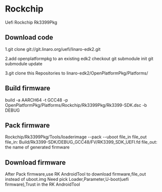 # Rockchip
Uefi Rockchip Rk3399Pkg

## Download code
1.git clone git://git.linaro.org/uefi/linaro-edk2.git

2.add openplatformpkg to an existing edk2 checkout
git submodule init
git submodule update

3.git clone this Repositories to linaro-edk2/OpenPlatformPkg/Platforms/

## Build firmware
build -a AARCH64 -t GCC48 -p OpenPlatformPkg/Platforms/Rockchip/Rk3399Pkg/Rk3399-SDK.dsc -b DEBUG

## Pack firmware
Rockchip/Rk3399Pkg/Tools/loaderimage --pack --uboot file_in file_out
file_in: Build/Rk3399-SDK/DEBUG_GCC48/FV/RK3399_SDK_UEFI.fd
file_out: the name of generated firmware

## Download firmware
After Pack firmware,use RK AndroidTool to download firmware,file_out instead of uboot.img
Need pick Loader,Parameter,U-boot(uefi firmware),Trust in the RK AndroidTool
